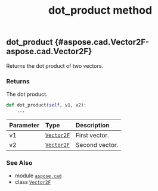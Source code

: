 ﻿---
title: dot_product method
second_title: Aspose.CAD for Python via .NET API References
description: 
type: docs
weight: 20
url: /python-net/aspose.cad/vector2f/dot_product/
is_root: false
---

## dot_product {#aspose.cad.Vector2F-aspose.cad.Vector2F}

Returns the dot product of two vectors.


### Returns 


The dot product.


```python
def dot_product(self, v1, v2):
    ...
```


| Parameter | Type | Description |
| :- | :- | :- |
| v1 | [`Vector2F`](/cad/python-net/aspose.cad/vector2f) | First vector. |
| v2 | [`Vector2F`](/cad/python-net/aspose.cad/vector2f) | Second vector. |



### See Also
* module [`aspose.cad`](../../)
* class [`Vector2F`](/cad/python-net/aspose.cad/vector2f)
